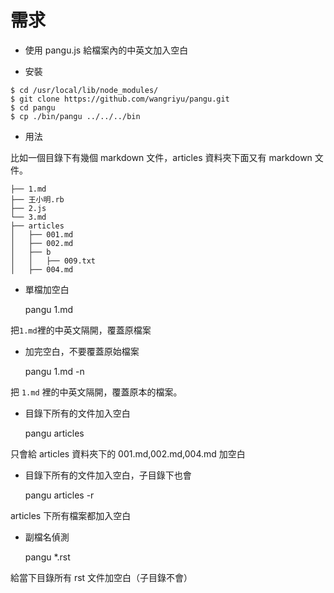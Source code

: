 # 需求

* 使用 pangu.js 給檔案內的中英文加入空白

* 安裝

```
$ cd /usr/local/lib/node_modules/
$ git clone https://github.com/wangriyu/pangu.git
$ cd pangu
$ cp ./bin/pangu ../../../bin
```

* 用法

比如一個目錄下有幾個 markdown 文件，articles 資料夾下面又有 markdown 文件。

```
├── 1.md
├── 王小明.rb
├── 2.js
└── 3.md
├── articles
│   ├── 001.md
│   ├── 002.md
│   ├── b
│   │   ├── 009.txt
│   ├── 004.md
```

* 單檔加空白

    pangu 1.md

把`1.md`裡的中英文隔開，覆蓋原檔案

* 加完空白，不要覆蓋原始檔案

    pangu 1.md -n

把 `1.md` 裡的中英文隔開，覆蓋原本的檔案。

* 目錄下所有的文件加入空白

    pangu articles

只會給 articles 資料夾下的 001.md,002.md,004.md 加空白

* 目錄下所有的文件加入空白，子目錄下也會

    pangu articles -r

articles 下所有檔案都加入空白

* 副檔名偵測

    pangu *.rst

給當下目錄所有 rst 文件加空白（子目錄不會）